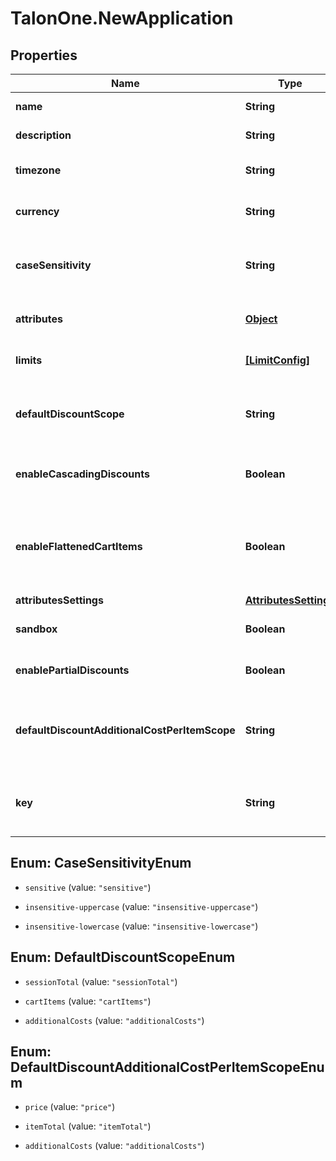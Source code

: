 # TalonOne.NewApplication

## Properties

Name | Type | Description | Notes
------------ | ------------- | ------------- | -------------
**name** | **String** | The name of this application. | 
**description** | **String** | A longer description of the application. | [optional] 
**timezone** | **String** | A string containing an IANA timezone descriptor. | 
**currency** | **String** | The default currency for new customer sessions. | 
**caseSensitivity** | **String** | The case sensitivity behavior to check coupon codes in the campaigns of this Application. | [optional] 
**attributes** | [**Object**](.md) | Arbitrary properties associated with this campaign. | [optional] 
**limits** | [**[LimitConfig]**](LimitConfig.md) | Default limits for campaigns created in this application. | [optional] 
**defaultDiscountScope** | **String** | The default scope to apply &#x60;setDiscount&#x60; effects on if no scope was provided with the effect.  | [optional] 
**enableCascadingDiscounts** | **Boolean** | Indicates if discounts should cascade for this Application. | [optional] 
**enableFlattenedCartItems** | **Boolean** | Indicates if cart items of quantity larger than one should be separated into different items of quantity one. See [the docs](https://docs.talon.one/docs/product/campaigns/managing-general-settings#flattening).  | [optional] 
**attributesSettings** | [**AttributesSettings**](AttributesSettings.md) |  | [optional] 
**sandbox** | **Boolean** | Indicates if this is a live or sandbox Application. | [optional] 
**enablePartialDiscounts** | **Boolean** | Indicates if this Application supports partial discounts. | [optional] 
**defaultDiscountAdditionalCostPerItemScope** | **String** | The default scope to apply &#x60;setDiscountPerItem&#x60; effects on if no scope was provided with the effect.  | [optional] 
**key** | **String** | Hex key for HMAC-signing API calls as coming from this application (16 hex digits). | [optional] 



## Enum: CaseSensitivityEnum


* `sensitive` (value: `"sensitive"`)

* `insensitive-uppercase` (value: `"insensitive-uppercase"`)

* `insensitive-lowercase` (value: `"insensitive-lowercase"`)





## Enum: DefaultDiscountScopeEnum


* `sessionTotal` (value: `"sessionTotal"`)

* `cartItems` (value: `"cartItems"`)

* `additionalCosts` (value: `"additionalCosts"`)





## Enum: DefaultDiscountAdditionalCostPerItemScopeEnum


* `price` (value: `"price"`)

* `itemTotal` (value: `"itemTotal"`)

* `additionalCosts` (value: `"additionalCosts"`)





